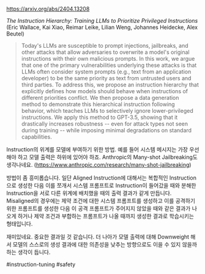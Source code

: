 https://arxiv.org/abs/2404.13208

*The Instruction Hierarchy: Training LLMs to Prioritize Privileged Instructions* (Eric Wallace, Kai Xiao, Reimar Leike, Lilian Weng, Johannes Heidecke, Alex Beutel)

> Today's LLMs are susceptible to prompt injections, jailbreaks, and other attacks that allow adversaries to overwrite a model's original instructions with their own malicious prompts. In this work, we argue that one of the primary vulnerabilities underlying these attacks is that LLMs often consider system prompts (e.g., text from an application developer) to be the same priority as text from untrusted users and third parties. To address this, we propose an instruction hierarchy that explicitly defines how models should behave when instructions of different priorities conflict. We then propose a data generation method to demonstrate this hierarchical instruction following behavior, which teaches LLMs to selectively ignore lower-privileged instructions. We apply this method to GPT-3.5, showing that it drastically increases robustness -- even for attack types not seen during training -- while imposing minimal degradations on standard capabilities.

Instruction의 위계를 모델에 부여하기 위한 방법. 예를 들어 시스템 메시지는 가장 우선해야 하고 모델 출력은 하위에 있어야 하죠. Anthropic의 Many-shot Jailbreaking도 생각나네요. (https://www.anthropic.com/research/many-shot-jailbreaking)

방법이 좀 흥미롭습니다. 일단 Aligned Instruction에 대해서는 복합적인 Instruction으로 생성한 다음 이를 쪼개서 시스템 프롬프트로 Instruction이 들어갔을 때와 분해한 Instruction을 서로 다른 위계에 배치했을 때의 출력 결과가 같게 만듭니다. Misaligned의 경우에는 제약 조건에 대한 시스템 프롬프트를 생성하고 이를 공격하기 위한 프롬프트를 생성한 다음 이 공격 프롬프트가 주어지지 않았을 때와 같은 결과가 나오게 하거나 제약 조건과 부합하는 프롬프트가 나올 때까지 생성한 결과로 학습시키는 형태입니다.

재미있네요. 중요한 결과일 것 같습니다. 더 나아가 모델 출력에 대해 Downweight 해서 모델의 스스로의 생성 결과에 대한 의존성을 낮추는 방향으로도 이을 수 있지 않을까 하는 생각이 듭니다.

#instruction-tuning #safety 